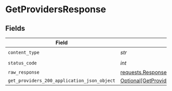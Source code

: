 # GetProvidersResponse


## Fields

| Field                                                                                                 | Type                                                                                                  | Required                                                                                              | Description                                                                                           |
| ----------------------------------------------------------------------------------------------------- | ----------------------------------------------------------------------------------------------------- | ----------------------------------------------------------------------------------------------------- | ----------------------------------------------------------------------------------------------------- |
| `content_type`                                                                                        | *str*                                                                                                 | :heavy_check_mark:                                                                                    | N/A                                                                                                   |
| `status_code`                                                                                         | *int*                                                                                                 | :heavy_check_mark:                                                                                    | N/A                                                                                                   |
| `raw_response`                                                                                        | [requests.Response](https://requests.readthedocs.io/en/latest/api/#requests.Response)                 | :heavy_minus_sign:                                                                                    | N/A                                                                                                   |
| `get_providers_200_application_json_object`                                                           | [Optional[GetProviders200ApplicationJSON]](../../models/operations/getproviders200applicationjson.md) | :heavy_minus_sign:                                                                                    | OK                                                                                                    |